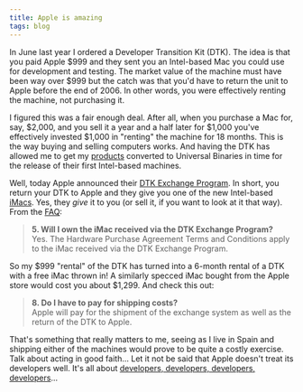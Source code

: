 ```yaml
---
title: Apple is amazing
tags: blog
---
```


In June last year I ordered a Developer Transition Kit (DTK). The idea is that you paid Apple $999 and they sent you an Intel-based Mac you could use for development and testing. The market value of the machine must have been way over $999 but the catch was that you'd have to return the unit to Apple before the end of 2006. In other words, you were effectively renting the machine, not purchasing it.

I figured this was a fair enough deal. After all, when you purchase a Mac for, say, $2,000, and you sell it a year and a half later for $1,000 you've effectively invested $1,000 in "renting" the machine for 18 months. This is the way buying and selling computers works. And having the DTK has allowed me to get my [products](http://www.wincent.com/) converted to Universal Binaries in time for the release of their first Intel-based machines.

Well, today Apple announced their [DTK Exchange Program](http://developer.apple.com/dtkexchange/index.html). In short, you return your DTK to Apple and they give you one of the new Intel-based [iMacs](http://www.apple.com/imac/). Yes, they *give* it to you (or sell it, if you want to look at it that way). From the [FAQ](http://developer.apple.com/dtkexchange/faq.html):

> **5. Will I own the iMac received via the DTK Exchange Program?**\
> Yes. The Hardware Purchase Agreement Terms and Conditions apply to the iMac received via the DTK Exchange Program.

So my $999 "rental" of the DTK has turned into a 6-month rental of a DTK with a free iMac thrown in! A similarly specced iMac bought from the Apple store would cost you about $1,299. And check this out:

> **8. Do I have to pay for shipping costs?**\
> Apple will pay for the shipment of the exchange system as well as the return of the DTK to Apple.

That's something that really matters to me, seeing as I live in Spain and shipping either of the machines would prove to be quite a costly exercise. Talk about acting in good faith... Let it not be said that Apple doesn't treat its developers well. It's all about [developers, developers, developers, developers](http://www.ntk.net/ballmer/mirrors.html)...
